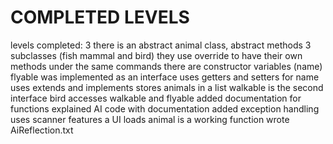 # COMPLETED LEVELS
levels completed: 3
there is an abstract animal class,
abstract methods
3 subclasses (fish mammal and bird)
they use override to have their own methods under the same commands
there are constructor variables (name)
flyable was implemented as an interface
uses getters and setters for name
uses extends and implements
stores animals in a list
walkable is the second interface
bird accesses walkable and flyable
added documentation for functions 
explained AI code with documentation
added exception handling 
uses scanner
features a UI
loads animal is a working function
wrote AiReflection.txt
